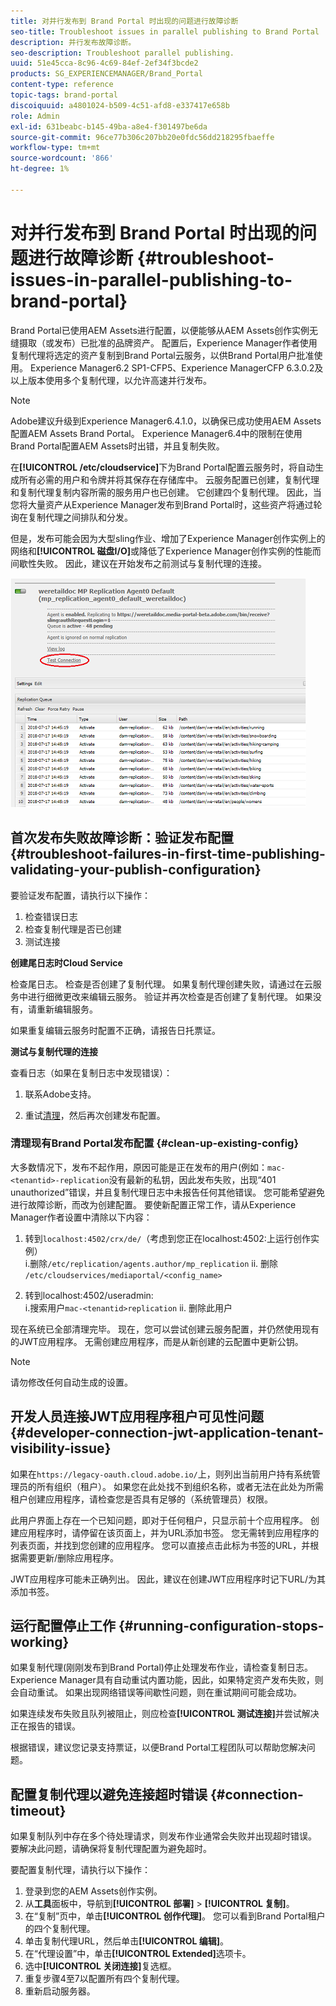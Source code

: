 ```yaml
---
title: 对并行发布到 Brand Portal 时出现的问题进行故障诊断
seo-title: Troubleshoot issues in parallel publishing to Brand Portal
description: 并行发布故障诊断。
seo-description: Troubleshoot parallel publishing.
uuid: 51e45cca-8c96-4c69-84ef-2ef34f3bcde2
products: SG_EXPERIENCEMANAGER/Brand_Portal
content-type: reference
topic-tags: brand-portal
discoiquuid: a4801024-b509-4c51-afd8-e337417e658b
role: Admin
exl-id: 631beabc-b145-49ba-a8e4-f301497be6da
source-git-commit: 96ce77b306c207bb20e0fdc56dd218295fbaeffe
workflow-type: tm+mt
source-wordcount: '866'
ht-degree: 1%

---
```


# 对并行发布到 Brand Portal 时出现的问题进行故障诊断 {#troubleshoot-issues-in-parallel-publishing-to-brand-portal}

Brand Portal已使用AEM Assets进行配置，以便能够从AEM Assets创作实例无缝摄取（或发布）已批准的品牌资产。 配置[](../using/configure-aem-assets-with-brand-portal.md)后，Experience Manager作者使用复制代理将选定的资产复制到Brand Portal云服务，以供Brand Portal用户批准使用。 Experience Manager6.2 SP1-CFP5、Experience ManagerCFP 6.3.0.2及以上版本使用多个复制代理，以允许高速并行发布。

>[!NOTE]
>
>Adobe建议升级到Experience Manager6.4.1.0，以确保已成功使用AEM Assets配置AEM Assets Brand Portal。 Experience Manager6.4中的限制在使用Brand Portal配置AEM Assets时出错，并且复制失败。

在&#x200B;**[!UICONTROL /etc/cloudservice]**&#x200B;下为Brand Portal配置云服务时，将自动生成所有必需的用户和令牌并将其保存在存储库中。 云服务配置已创建，复制代理和复制代理复制内容所需的服务用户也已创建。 它创建四个复制代理。 因此，当您将大量资产从Experience Manager发布到Brand Portal时，这些资产将通过轮询在复制代理之间排队和分发。

但是，发布可能会因为大型sling作业、增加了Experience Manager创作实例上的网络和&#x200B;**[!UICONTROL 磁盘I/O]**&#x200B;或降低了Experience Manager创作实例的性能而间歇性失败。 因此，建议在开始发布之前测试与复制代理的连接。

![](assets/test-connection.png)

## 首次发布失败故障诊断：验证发布配置 {#troubleshoot-failures-in-first-time-publishing-validating-your-publish-configuration}

要验证发布配置，请执行以下操作：

1. 检查错误日志
1. 检查复制代理是否已创建
1. 测试连接

**创建尾日志时Cloud Service**

检查尾日志。 检查是否创建了复制代理。 如果复制代理创建失败，请通过在云服务中进行细微更改来编辑云服务。 验证并再次检查是否创建了复制代理。 如果没有，请重新编辑服务。

如果重复编辑云服务时配置不正确，请报告日托票证。

**测试与复制代理的连接**

查看日志（如果在复制日志中发现错误）：

1. 联系Adobe支持。

1. 重试[清理](../using/troubleshoot-parallel-publishing.md#clean-up-existing-config)，然后再次创建发布配置。

<!--
Comment Type: remark
Last Modified By: Mini Gulati (mgulati)
Last Modified Date: 2018-06-21T22:56:21.256-0400
<p>?? check and compare public key. At times public key is different</p>
<p>?? another thing to check in /useradmin</p>
-->

### 清理现有Brand Portal发布配置 {#clean-up-existing-config}

大多数情况下，发布不起作用，原因可能是正在发布的用户(例如：`mac-<tenantid>-replication`没有最新的私钥，因此发布失败，出现“401 unauthorized”错误，并且复制代理日志中未报告任何其他错误。 您可能希望避免进行故障诊断，而改为创建配置。 要使新配置正常工作，请从Experience Manager作者设置中清除以下内容：

1. 转到`localhost:4502/crx/de/`（考虑到您正在localhost:4502:上运行创作实例）\
   i.删除`/etc/replication/agents.author/mp_replication`
ii. 删除 
`/etc/cloudservices/mediaportal/<config_name>`

1. 转到localhost:4502/useradmin:\
   i.搜索用户`mac-<tenantid>replication`
ii. 删除此用户

现在系统已全部清理完毕。 现在，您可以尝试创建云服务配置，并仍然使用现有的JWT应用程序。 无需创建应用程序，而是从新创建的云配置中更新公钥。

>[!NOTE]
>
>请勿修改任何自动生成的设置。


## 开发人员连接JWT应用程序租户可见性问题 {#developer-connection-jwt-application-tenant-visibility-issue}

如果在`https://legacy-oauth.cloud.adobe.io/`上，则列出当前用户持有系统管理员的所有组织（租户）。 如果您在此处找不到组织名称，或者无法在此处为所需租户创建应用程序，请检查您是否具有足够的（系统管理员）权限。

此用户界面上存在一个已知问题，即对于任何租户，只显示前十个应用程序。 创建应用程序时，请停留在该页面上，并为URL添加书签。 您无需转到应用程序的列表页面，并找到您创建的应用程序。 您可以直接点击此标为书签的URL，并根据需要更新/删除应用程序。

JWT应用程序可能未正确列出。 因此，建议在创建JWT应用程序时记下URL/为其添加书签。

## 运行配置停止工作 {#running-configuration-stops-working}

<!--
Comment Type: draft

<p>If the running configuration stops working, either of the following two possibilities
<g class="gr_ gr_15 gr-alert gr_gramm gr_inline_cards gr_run_anim Grammar multiReplace" data-gr-id="15" id="15" style="font-size: 12px;">
are
</g> there:</p>
<p>1.
<g class="gr_ gr_14 gr-alert gr_gramm gr_inline_cards gr_run_anim Grammar only-ins doubleReplace replaceWithoutSep" data-gr-id="14" id="14">
Connection
</g> has failed, or</p>
<p>2. Publish has failed with permission to dam-replication-service denied, while connection has passed </p>
<p>If the connection has failed [1], the
<g class="gr_ gr_10 gr-alert gr_spell gr_inline_cards gr_run_anim ContextualSpelling ins-del multiReplace" data-gr-id="10" id="10">
fail safe
</g> way to fix it is to <a href="../using/troubleshoot-parallel-publishing.md#main-pars-header-1664955658">clean up</a> the existing Brand Portal publish configuration and recreate a publish configuration. </p>
<p>However, if the
<g class="gr_ gr_18 gr-alert gr_spell gr_inline_cards gr_run_anim ContextualSpelling" data-gr-id="18" id="18">
publish
</g> has failed with
<g class="gr_ gr_16 gr-alert gr_gramm gr_inline_cards gr_run_anim Grammar only-ins doubleReplace replaceWithoutSep" data-gr-id="16" id="16">
permission
</g> denied to dam-replication-service, raise a support ticket.</p>
-->

如果复制代理(刚刚发布到Brand Portal)停止处理发布作业，请检查复制日志。 Experience Manager具有自动重试内置功能，因此，如果特定资产发布失败，则会自动重试。 如果出现网络错误等间歇性问题，则在重试期间可能会成功。

如果连续发布失败且队列被阻止，则应检查&#x200B;**[!UICONTROL 测试连接]**&#x200B;并尝试解决正在报告的错误。

根据错误，建议您记录支持票证，以便Brand Portal工程团队可以帮助您解决问题。


## 配置复制代理以避免连接超时错误 {#connection-timeout}

如果复制队列中存在多个待处理请求，则发布作业通常会失败并出现超时错误。 要解决此问题，请确保将复制代理配置为避免超时。

要配置复制代理，请执行以下操作：

1. 登录到您的AEM Assets创作实例。
1. 从&#x200B;**工具**&#x200B;面板中，导航到&#x200B;**[!UICONTROL 部署]** > **[!UICONTROL 复制]**。
1. 在“复制”页中，单击&#x200B;**[!UICONTROL 创作代理]**。 您可以看到Brand Portal租户的四个复制代理。
1. 单击复制代理URL，然后单击&#x200B;**[!UICONTROL 编辑]**。
1. 在“代理设置”中，单击&#x200B;**[!UICONTROL Extended]**&#x200B;选项卡。
1. 选中&#x200B;**[!UICONTROL 关闭连接]**&#x200B;复选框。
1. 重复步骤4至7以配置所有四个复制代理。
1. 重新启动服务器。
